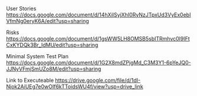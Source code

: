 User Stories   
https://docs.google.com/document/d/14hXiISyjXhI0RyNzJTpxUd3VyEx0ebIVfmNg0eryK6A/edit?usp=sharing

Risks   
https://docs.google.com/document/d/1gsWW5LH8OMSB5sbITRmhvc0l9IFtCxKYDQk3Br_IdMU/edit?usp=sharing

Minimal System Test Plan   
https://docs.google.com/document/d/1G2X8mdZPjgMd_C3M3Y1-6pYeJQ0-JJNyVFmjSmUZo8M/edit?usp=sharing   

Link to Executeable
https://drive.google.com/file/d/1dI-Njok2AiUEg7e0wOIf6kTToidsWU4f/view?usp=drive_link
